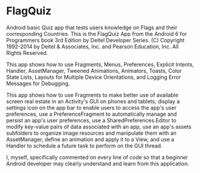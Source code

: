 # FlagQuiz
Android basic Quiz app that tests users knowledge on Flags and their corresponding Countries.
This is the FlagQuiz App from the Android 6 for Programmers book 3rd Edition by Deitel Developer Series. (C) Copyright 1992-2014 by Deitel & Associates, Inc. and Pearson Education, Inc. All Rights Reserved.

This app shows how to use Fragments, Menus, Preferences, Explicit Intents, Handler, AssetManager, Tweened Animations,
Animators, Toasts, Color State Lists, Layouts for Multiple Device Orientations, and Logging Error Messages for Debugging.

This app shows how to use Fragments to make better use of available screen real estate in an Activity's GUI on phones and tablets,
display a settings icon on the app bar to enable users to access the app's user preferences, use a PreferenceFragment to automatically
manage and persist an app's user preferences, use a SharedPreferences.Editor to modify key-value pairs of data associated with an app,
use an app's assets subfolders to organize image resources and manipulate them with an AssetManager, define an animation and apply it to a
View, and use a Handler to schedule a future task to perform on the GUI thread.

I, myself, specifically commented on every line of code so that a beginner Android developer may clearly understand and learn from this application.
